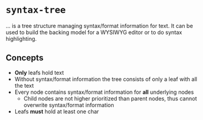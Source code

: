 # `syntax-tree`

... is a tree structure managing syntax/format information for text.
It can be used to build the backing model for a WYSIWYG editor or to do syntax highlighting.

## Concepts

- **Only** leafs hold text
- Without syntax/format information the tree consists of only a leaf with all the text
- Every node contains syntax/format information for **all** underlying nodes
    - Child nodes are not higher prioritized than parent nodes, thus cannot overwrite syntax/format information
- Leafs **must** hold at least one char

